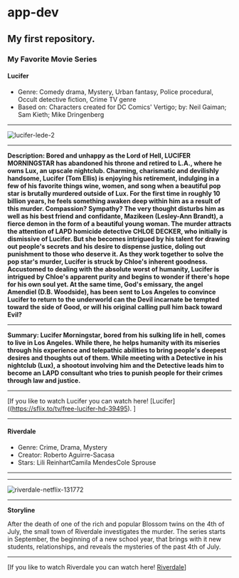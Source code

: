# app-dev
## My first repository.
### My Favorite Movie Series 
#### Lucifer
* Genre: Comedy drama, Mystery, Urban fantasy, Police procedural, Occult detective fiction, Crime TV genre
* Based on: Characters created for DC Comics' Vertigo; by: Neil Gaiman; Sam Kieth; Mike Dringenberg
- - - 
![lucifer-lede-2](https://github.com/Dospordosdos/app-dev/assets/133499845/bb2f2df0-acff-4dbe-8480-ca657e2c8234)
- - - 
**Description: Bored and unhappy as the Lord of Hell, LUCIFER MORNINGSTAR has abandoned his throne and retired to L.A., where he owns Lux, an upscale nightclub. Charming, charismatic and devilishly handsome, Lucifer (Tom Ellis) is enjoying his retirement, indulging in a few of his favorite things wine, women, and song when a beautiful pop star is brutally murdered outside of Lux. For the first time in roughly 10 billion years, he feels something awaken deep within him as a result of this murder. Compassion? Sympathy? The very thought disturbs him as well as his best friend and confidante, Mazikeen (Lesley-Ann Brandt), a fierce demon in the form of a beautiful young woman. The murder attracts the attention of LAPD homicide detective CHLOE DECKER, who initially is dismissive of Lucifer. But she becomes intrigued by his talent for drawing out people's secrets and his desire to dispense justice, doling out punishment to those who deserve it. As they work together to solve the pop star's murder, Lucifer is struck by Chloe's inherent goodness. Accustomed to dealing with the absolute worst of humanity, Lucifer is intrigued by Chloe's apparent purity and begins to wonder if there's hope for his own soul yet. At the same time, God's emissary, the angel Amendiel (D.B. Woodside), has been sent to Los Angeles to convince Lucifer to return to the underworld can the Devil incarnate be tempted toward the side of Good, or will his original calling pull him back toward Evil?**
- - - 
**Summary: Lucifer Morningstar, bored from his sulking life in hell, comes to live in Los Angeles. While there, he helps humanity with its miseries through his experience and telepathic abilities to bring people's deepest desires and thoughts out of them. While meeting with a Detective in his nightclub (Lux), a shootout involving him and the Detective leads him to become an LAPD consultant who tries to punish people for their crimes through law and justice.**
- - - 
[If you like to watch Lucifer you can watch here! [Lucifer]((https://sflix.to/tv/free-lucifer-hd-39495). ]
- - - 
#### Riverdale
* Genre: Crime, Drama, Mystery
* Creator: Roberto Aguirre-Sacasa
* Stars: Lili ReinhartCamila MendesCole Sprouse
- - - 
- - - 
![riverdale-netflix-131772](https://github.com/Dospordosdos/app-dev/assets/133499845/28b78afb-1a08-4c6b-95a9-e7ed47824b44)
- - - 
**Storyline**

After the death of one of the rich and popular Blossom twins on the 4th of July, the small town of Riverdale investigates the murder. The series starts in September, the beginning of a new school year, that brings with it new students, relationships, and reveals the mysteries of the past 4th of July.
- - - 
[If you like to watch Riverdale you can watch here! [Riverdale](https://sflix.to/tv/free-riverdale-hd-39536)]
